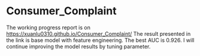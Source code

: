 # Consumer_Complaint
The working progress report is on <https://xuanlu0310.github.io/Consumer_Complaint/>
The result presented in the link is base model with feature engineering. The best AUC is 0.926.
I will continue improving the model results by tuning parameter.